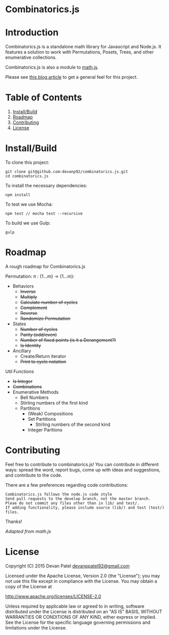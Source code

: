 # Combinatorics.js

# Introduction

Combinatorics.js is a standalone math library for Javascript and Node.js. It features a solution to work with Permutations, Posets, Trees, and other enumerative collections.

Combinatorics.js is also a module to [math.js](https://github.com/josdejong/mathjs).

Please see [this blog article](http://www.devanpatel.me/writing-a-combinatorics-module-for-math-js/) to get a general feel for this project.

# Table of Contents

1. [Install/Build](#installbuild)
2. [Roadmap](#roadmap)
3. [Contributing](#contributing)
4. [License](#license)

# Install/Build

To clone this project:
```
git clone git@github.com:devanp92/combinatorics.js.git
cd combinatorics.js
```

To install the necessary dependencies:
```
npm install
```

To test we use Mocha:

```
npm test // mocha test --recursive
```

To build we use Gulp:

```
gulp
```

# Roadmap

A rough roadmap for Combinatorics.js

Permutation: π : {1...m} -> {1...m}:

* Behaviors
  * <s>Inverse</s>
  * <s>Multiply</s>
  * <s>Calculate number of cycles</s>
  * <s>Complement</s>
  * <s>Reverse</s>
  * <s>Randomize Permutation</s>
* States
  * <s>Number of cycles</s>
  * <s>Parity (odd/even)</s>
  * <s>Number of fixed points (is it a Derangement?)</s>
  * <s>Is Identity</s>
* Ancillary
  * Create/Return iterator
  * <s>Print to cycle notation</s>

Util Functions

* <s>Is Integer</s>
* <s>Combinations</s>
* Enumerative Methods
  * Bell Numbers
  * Stirling numbers of the first kind
  * Partitions
    * (Weak) Compositions
    * Set Partitions
      * Stirling numbers of the second kind
    * Integer Paritions

# Contributing

Feel free to contribute to combinatorics.js! You can contribute in different ways: spread the word, report bugs, come up with ideas and suggestions, and contribute to the code.

There are a few preferences regarding code contributions:

    Combinatorics.js follows the node.js code style
    Send pull requests to the develop branch, not the master branch.
    Pleae do not commit any files other than in lib/ and test/.
    If adding functionality, please include source (lib/) and test (test/) files.



Thanks!

_Adapted from math.js_

# License

Copyright (C) 2015 Devan Patel devanppatel92@gmail.com

Licensed under the Apache License, Version 2.0 (the "License"); you may not use this file except in compliance with the License. You may obtain a copy of the License at

http://www.apache.org/licenses/LICENSE-2.0

Unless required by applicable law or agreed to in writing, software distributed under the License is distributed on an "AS IS" BASIS, WITHOUT WARRANTIES OR CONDITIONS OF ANY KIND, either express or implied. See the License for the specific language governing permissions and limitations under the License.

